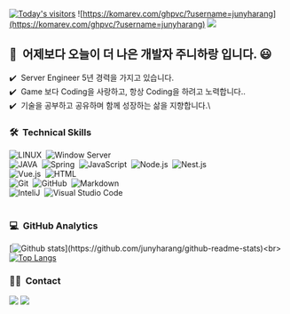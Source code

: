 [![Today's visitors](https://hits.seeyoufarm.com/api/count/incr/badge.svg?url=https%3A%2F%2Fgithub.com%2FJunyHarang%2Fhit-counter&count_bg=%23FFA300&title_bg=%23555555&icon=&icon_color=%23DBDBDB&title=hits&edge_flat=false)](https://hits.seeyoufarm.com)
![https://komarev.com/ghpvc/?username=junyharang](https://komarev.com/ghpvc/?username=junyharang)
<a href="https://junyharang.tistory.com/"><img src="https://img.shields.io/badge/Technical-Bolg-green"/></a>

## 👋 &nbsp;어제보다 오늘이 더 나은 개발자 주니하랑 입니다. 😃

✔️ &nbsp;Server Engineer 5년 경력을 가지고 있습니다.\
✔️ &nbsp;Game 보다 Coding을 사랑하고, 항상 Coding을 하려고 노력합니다..\
✔️ &nbsp;기술을 공부하고 공유하며 함께 성장하는 삶을 지향합니다.\

### 🛠 &nbsp;Technical Skills
![LINUX](https://img.shields.io/badge/-Linux-05122A?style=flat&logo=linux)&nbsp;
![Window Server](https://img.shields.io/badge/-Window-05122A?style=flat&logo=windowServer)&nbsp;\
![JAVA](https://img.shields.io/badge/-Java-05122A?style=flat&logo=java)&nbsp;
![Spring](https://img.shields.io/badge/-Spring-05122A?style=flat&logo=spring)&nbsp;
![JavaScript](https://img.shields.io/badge/-JavaScript-05122A?style=flat&logo=javascript)&nbsp;
![Node.js](https://img.shields.io/badge/-Node.js-05122A?style=flat&logo=node.js)&nbsp;
![Nest.js](https://img.shields.io/badge/-Nest.js-05122A?style=flat&logo=nest.js)&nbsp;\
![Vue.js](https://img.shields.io/badge/-Vue.js-05122A?style=flat&logo=vue.js&logoColor=563D7C)&nbsp;
![HTML](https://img.shields.io/badge/-HTML-05122A?style=flat&logo=HTML5)&nbsp;\
![Git](https://img.shields.io/badge/-Git-05122A?style=flat&logo=git)&nbsp;
![GitHub](https://img.shields.io/badge/-GitHub-05122A?style=flat&logo=github)&nbsp;
![Markdown](https://img.shields.io/badge/-Markdown-05122A?style=flat&logo=markdown)&nbsp;\
![InteliJ](https://img.shields.io/badge/-InteliJ-05122A?style=flat&logo=intelij&logoColor=007ACC)&nbsp;
![Visual Studio Code](https://img.shields.io/badge/-Visual%20Studio%20Code-05122A?style=flat&logo=visual-studio-code&logoColor=007ACC)&nbsp;\
<br/>

### 💻 &nbsp;GitHub Analytics

[![Github stats](https://github-readme-streak-stats.herokuapp.com/?user=junyharang&show_icons=true&theme=algolia&include_all_commits=true&count_private=true")](https://github.com/junyharang/github-readme-stats)<br>
[![Top Langs](https://github-readme-stats.vercel.app/api/top-langs/?username=junyharang&layout=compact&theme=algolia)](https://github.com/junyharang/github-readme-stats)

### 🤝🏻 &nbsp;Contact
<a href="mailto:junyharang8592@gmail.com"><img src="https://img.shields.io/badge/-junyharang8592@gmail.com-D14836?style=flat&logo=Gmail&logoColor=white"/></a>
<a href="https://instagram.com/junyharang"><img src="https://img.shields.io/badge/-@junyharang_-E4405F?style=flat&logo=Instagram&logoColor=white"/></a>
